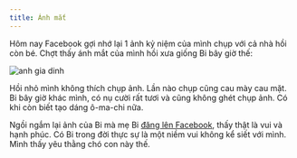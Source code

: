 ```yaml
---
title: Ánh mắt
---
```


Hôm nay Facebook gợi nhớ lại 1 ảnh kỷ niệm của mình chụp với cả nhà hồi còn bé. Chợt thấy ánh mắt của mình hồi xưa giống Bi bây giờ thế:

![anh gia dinh](https://i.imgur.com/gFhMbo5.jpg)

Hồi nhỏ mình không thích chụp ảnh. Lần nào chụp cũng cau mày cau mặt. Bi bây giờ khác mình, có nụ cười rất tươi và cũng không ghét chụp ảnh. Có khi còn biết tạo dáng ô-ma-chi nữa.

Ngồi ngắm lại ảnh của Bi mà mẹ Bi [đăng lên Facebook](https://www.facebook.com/dang.huong.562/photos), thấy thật là vui và hạnh phúc. Có Bi trong đời thực sự là một niềm vui không kể siết với mình. Mình thấy yêu thằng chó con này thế.